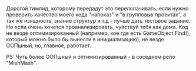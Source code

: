 Дорогой тимлид, которому передадут это перелопачивать, если нужно проверить качество моего кода "напоказ" и "в групповых проектах",
а так же изящность, знание структур и т.д - лучше дать тестовое задание.
Но если очень хочется проанализировать, чувствуй тебя как дома.
Код не везде оптимизированный (например, кое где есть GameObject.Find(), который можно было бы вынести в инициализацию), не везде ООПшный, но, главное, работает.

PS: Чуть более ООПшный и оптимизированный - в соседнем репо "MishMash".
